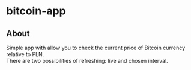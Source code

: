 # bitcoin-app

## About
Simple app with allow you to check the current price of Bitcoin currency relative to PLN. <br/>
There are two possibilities of refreshing: live and chosen interval.
